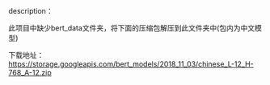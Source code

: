 description：

此项目中缺少bert_data文件夹，将下面的压缩包解压到此文件夹中(包内为中文模型)

下载地址：https://storage.googleapis.com/bert_models/2018_11_03/chinese_L-12_H-768_A-12.zip